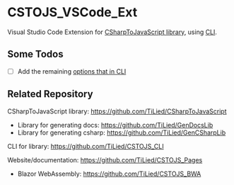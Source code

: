 # CSTOJS_VSCode_Ext

Visual Studio Code Extension for [CSharpToJavaScript library](https://github.com/TiLied/CSharpToJavaScript), using [CLI](https://github.com/TiLied/CSTOJS_CLI).

## Some Todos
- [ ] Add the remaining [options that in CLI](https://github.com/TiLied/CSTOJS_CLI/blob/47d9909c8ffbd93704c2679c67b99fab9854c73a/CSTOJS_CLI/Program.cs#L93)

## Related Repository 
CSharpToJavaScript library: https://github.com/TiLied/CSharpToJavaScript
- Library for generating docs: https://github.com/TiLied/GenDocsLib
- Library for generating csharp: https://github.com/TiLied/GenCSharpLib

CLI for library: https://github.com/TiLied/CSTOJS_CLI
  
Website/documentation: https://github.com/TiLied/CSTOJS_Pages
- Blazor WebAssembly: https://github.com/TiLied/CSTOJS_BWA
